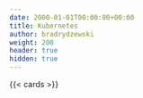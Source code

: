 ```yaml
---
date: 2000-01-01T00:00:00+00:00
title: Kubernetes
author: bradrydzewski
weight: 200
header: true
hidden: true
---
```


{{< cards >}}
